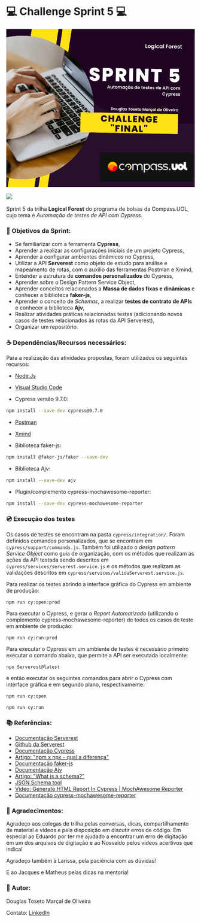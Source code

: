  # :computer: Challenge Sprint 5 :computer:
![Template de Apresentação!](/assets/template.png)

 ![](https://img.shields.io/badge/-JavaScript-yellow)

>

Sprint 5 da trilha **Logical Forest** do programa de bolsas da Compass.UOL, cujo tema é *Automação de testes de API com Cypress*.

>

### :rocket: Objetivos da Sprint:

- Se familiarizar com a ferramenta **Cypress**,
- Aprender a realizar as configurações iniciais de um projeto Cypress,
- Aprender a configurar ambientes dinâmicos no Cypress,
- Utilizar a API **Serverest** como objeto de estudo para análise e mapeamento de rotas, com o auxílio das ferramentas Postman e Xmind, 
- Entender a estrutura de **comandos personalizados** do Cypress,
- Aprender sobre o Design Pattern Service Object,
- Aprender conceitos relacionados a **Massa de dados fixas e dinâmicas** e conhecer a biblioteca **faker-js**,
- Aprender o conceito de *Schemas*, a realizar **testes de contrato de APIs** e conhecer a biblioteca **Ajv**,
- Realizar atividades práticas relacionadas testes (adicionando novos casos de testes relacionados às rotas da API Serverest),
- Organizar um repositório.

>

### :coffee: Dependências/Recursos necessários:
Para a realização das atividades propostas, foram utilizados os seguintes recursos:

- [Node.Js](https://nodejs.org/en/)
>
- [Visual Studio Code](https://code.visualstudio.com)
>
- Cypress versão 9.7.0:
```bash
npm install --save-dev cypress@9.7.0
```
>
- [Postman](https://www.postman.com)
> 
- [Xmind](https://xmind.app)
>

- Biblioteca faker-js:
```bash
npm install @faker-js/faker --save-dev
```

- Biblioteca Ajv:
```bash
npm install --save-dev ajv
```

- Plugin/complemento cypress-mochawesome-reporter:
```bash
npm install --save-dev cypress-mochawesome-reporter
```
>

### :cd: Execução dos testes
Os casos de testes se encontram na pasta `cypress/integration/`. Foram definidos comandos personalizados, que se encontram em `cypress/support/commands.js`. Também foi utilizado o *design pattern Service Object* como guia de organização, com os métodos que realizam as ações da API testada sendo descritos em `cypress/services/serverest.service.js` e os métodos que realizam as validações descritos em `cypress/services/validaServerest.service.js`.

Para realizar os testes abrindo a interface gráfica do Cypress em ambiente de produção:
```
npm run cy:open:prod
```

Para executar o Cypress, e gerar o *Report Automatizado* (utilizando o complemento cypress-mochawesome-reporter) de todos os casos de teste em ambiente de produção:
```
npm run cy:run:prod
```
Para executar o Cypress em um ambiente de testes é necessário primeiro executar o comando abaixo, que permite a API ser executada localmente:
```
npx Serverest@latest
```
e então executar os seguintes comandos para abrir o Cypress com interface gráfica e em segundo plano, respectivamente:
```
npm run cy:open
```
```
npm run cy:run
```
>

### :books: Referências:
- [Documentação Serverest](https://serverest.dev)
- [Github da Serverest](https://github.com/serverest/serverest)
- [Documentação Cypress](https://docs.cypress.io/guides/overview/why-cypress)
- [Artigo: "npm x npx - qual a diferença"](https://www.freecodecamp.org/portuguese/news/npm-x-npx-qual-e-a-diferenca/)
- [Documentação faker-js](https://fakerjs.dev/guide/)
- [Documentação Ajv](https://ajv.js.org/guide/getting-started.html)
- [Artigo: "What is a schema?"](http://json-schema.org/understanding-json-schema/about.html)
- [JSON Schema tool](https://jsonschema.net/app/schemas/0)
- [Vídeo: Generate HTML Report In Cypress | MochAwesome Reporter](https://youtu.be/aR74j4Hk0vo)
- [Documentação cypress-mochawesome-reporter](https://github.com/LironEr/cypress-mochawesome-reporter)




>

### :ribbon: Agradecimentos:
Agradeço aos colegas de trilha pelas conversas, dicas, compartilhamento de material e vídeos e pela disposição em discutir erros de código. Em especial ao Eduardo por ter me ajudado a encontrar um erro de digitação em um dos arquivos de digitação e ao Nosvaldo pelos vídeos acertivos que indica!

Agradeço também à Larissa, pela paciência com as dúvidas!

E ao Jacques e Matheus pelas dicas na mentoria!

>

### :baby: Autor:
Douglas Toseto Marçal de Oliveira

Contato: [LinkedIn](https://www.linkedin.com/in/douglas-toseto/ )